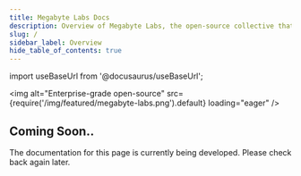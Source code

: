 ```yaml
---
title: Megabyte Labs Docs
description: Overview of Megabyte Labs, the open-source collective that publishes amazing, free developer tools
slug: /
sidebar_label: Overview
hide_table_of_contents: true
---
```


import useBaseUrl from '@docusaurus/useBaseUrl';

<img
  alt="Enterprise-grade open-source"
  src={require('/img/featured/megabyte-labs.png').default}
  loading="eager"
/>

## Coming Soon..

The documentation for this page is currently being developed. Please check back again later.

